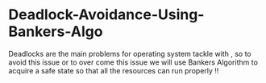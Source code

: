 # Deadlock-Avoidance-Using-Bankers-Algo
Deadlocks are the main problems for operating system tackle with , so to avoid this issue or to over come this issue we will use Bankers Algorithm to acquire a safe state so that all the resources can run properly !!
